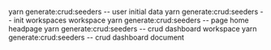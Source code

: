yarn generate:crud:seeders -- user initial data
yarn generate:crud:seeders -- init workspaces workspace
yarn generate:crud:seeders -- page home headpage
yarn generate:crud:seeders -- crud dashboard workspace
yarn generate:crud:seeders -- crud dashboard document
